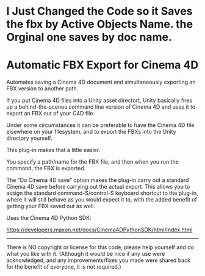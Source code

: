 # I Just Changed the Code so it Saves the fbx by Active Objects Name. the Orginal one saves by doc name.

# Automatic FBX Export for Cinema 4D

Automates saving a Cinema 4D document and simultaneously exporting an FBX version to another path.

If you put Cinema 4D files into a Unity asset directort, Unity basically fires up a behind-the-scenes command line version of Cinema 4D and uses it to export an FBX out of your C4D file.

Under some circumstances it can be preferable to have the Cinema 4D file elsewhere on your filesystem, and to export the FBXs into the Unity directory yourself.

This plug-in makes that a little easier.

You specify a path/name for the FBX file, and then when you run the command, the FBX is exported.

The “Do Cinema 4D save” option makes the plug-in carry out a standard Cinema 4D save before carrying out the actual export. This allows you to assign the standard command-S/control-S keyboard shortcut to the plug-in, where it will still behave as you would expect it to, with the added benefit of getting your FBX saved out as well.

Uses the Cinema 4D Python SDK:

https://developers.maxon.net/docs/Cinema4DPythonSDK/html/index.html

***********************

There is NO copyright or license for this code, please help yourself and do what you like with it. (Although it would be nice if any use were acknowledged, and any improvements/fixes you made were shared back for the benefit of everyone, it is not required.)
